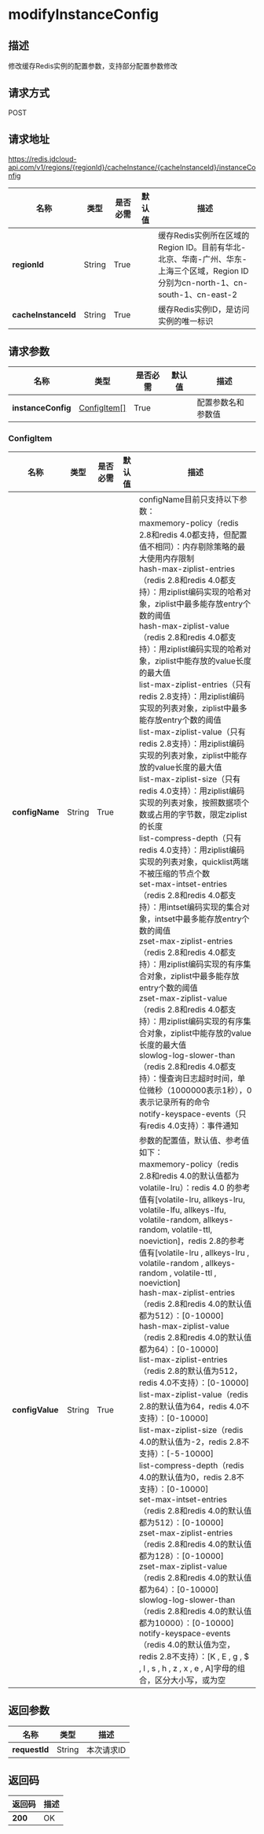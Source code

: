 # modifyInstanceConfig


## 描述
修改缓存Redis实例的配置参数，支持部分配置参数修改

## 请求方式
POST

## 请求地址
https://redis.jdcloud-api.com/v1/regions/{regionId}/cacheInstance/{cacheInstanceId}/instanceConfig

|名称|类型|是否必需|默认值|描述|
|---|---|---|---|---|
|**regionId**|String|True| |缓存Redis实例所在区域的Region ID。目前有华北-北京、华南-广州、华东-上海三个区域，Region ID分别为cn-north-1、cn-south-1、cn-east-2|
|**cacheInstanceId**|String|True| |缓存Redis实例ID，是访问实例的唯一标识|

## 请求参数
|名称|类型|是否必需|默认值|描述|
|---|---|---|---|---|
|**instanceConfig**|[ConfigItem[]](#configitem)|True| |配置参数名和参数值|

### <div id="configitem">ConfigItem</div>
|名称|类型|是否必需|默认值|描述|
|---|---|---|---|---|
|**configName**|String|True| |configName目前只支持以下参数：<br>maxmemory-policy（redis 2.8和redis 4.0都支持，但配置值不相同）：内存剔除策略的最大使用内存限制<br>hash-max-ziplist-entries（redis 2.8和redis 4.0都支持）：用ziplist编码实现的哈希对象，ziplist中最多能存放entry个数的阈值<br>hash-max-ziplist-value（redis 2.8和redis 4.0都支持）：用ziplist编码实现的哈希对象，ziplist中能存放的value长度的最大值<br>list-max-ziplist-entries（只有redis 2.8支持）：用ziplist编码实现的列表对象，ziplist中最多能存放entry个数的阈值<br>list-max-ziplist-value（只有redis 2.8支持）：用ziplist编码实现的列表对象，ziplist中能存放的value长度的最大值<br>list-max-ziplist-size（只有redis 4.0支持）：用ziplist编码实现的列表对象，按照数据项个数或占用的字节数，限定ziplist的长度<br>list-compress-depth（只有redis 4.0支持）：用ziplist编码实现的列表对象，quicklist两端不被压缩的节点个数<br>set-max-intset-entries（redis 2.8和redis 4.0都支持）：用intset编码实现的集合对象，intset中最多能存放entry个数的阈值<br>zset-max-ziplist-entries（redis 2.8和redis 4.0都支持）：用ziplist编码实现的有序集合对象，ziplist中最多能存放entry个数的阈值<br>zset-max-ziplist-value（redis 2.8和redis 4.0都支持）：用ziplist编码实现的有序集合对象，ziplist中能存放的value长度的最大值<br>slowlog-log-slower-than（redis 2.8和redis 4.0都支持）：慢查询日志超时时间，单位微秒（1000000表示1秒），0表示记录所有的命令<br>notify-keyspace-events（只有redis 4.0支持）：事件通知<br>|
|**configValue**|String|True| |参数的配置值，默认值、参考值如下：<br>maxmemory-policy（redis 2.8和redis 4.0的默认值都为volatile-lru）：redis 4.0 的参考值有[volatile-lru, allkeys-lru, volatile-lfu, allkeys-lfu, volatile-random, allkeys-random, volatile-ttl, noeviction]，redis 2.8的参考值有[volatile-lru , allkeys-lru , volatile-random , allkeys-random , volatile-ttl , noeviction]<br>hash-max-ziplist-entries（redis 2.8和redis 4.0的默认值都为512）：[0-10000]<br>hash-max-ziplist-value（redis 2.8和redis 4.0的默认值都为64）：[0-10000]<br>list-max-ziplist-entries（redis 2.8的默认值为512，redis 4.0不支持）：[0-10000]<br>list-max-ziplist-value（redis 2.8的默认值为64，redis 4.0不支持）：[0-10000]<br>list-max-ziplist-size（redis 4.0的默认值为-2，redis 2.8不支持）：[-5-10000]<br>list-compress-depth（redis 4.0的默认值为0，redis 2.8不支持）：[0-10000]<br>set-max-intset-entries（redis 2.8和redis 4.0的默认值都为512）：[0-10000]<br>zset-max-ziplist-entries（redis 2.8和redis 4.0的默认值都为128）：[0-10000]<br>zset-max-ziplist-value（redis 2.8和redis 4.0的默认值都为64）：[0-10000]<br>slowlog-log-slower-than（redis 2.8和redis 4.0的默认值都为10000）：[0-10000]<br>notify-keyspace-events（redis 4.0的默认值为空，redis 2.8不支持）：[K , E , g , $ , l , s , h , z , x , e , A]字母的组合，区分大小写，或为空<br>|

## 返回参数
|名称|类型|描述|
|---|---|---|
|**requestId**|String|本次请求ID|


## 返回码
|返回码|描述|
|---|---|
|**200**|OK|
